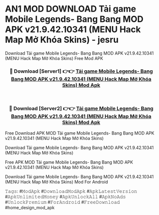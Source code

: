# AN1 MOD DOWNLOAD Tải game Mobile Legends- Bang Bang MOD APK v21.9.42.10341 (MENU Hack  Map Mở Khóa Skins) - jesru
Download Tải game Mobile Legends- Bang Bang MOD APK v21.9.42.10341 (MENU Hack  Map Mở Khóa Skins) Free Mod APK

<div align="center">
<h3>🔴 Download [Server1] 👉👉 <a href="https://apk-comot.site?title=Tải_game_Mobile_Legends-_Bang_Bang_MOD_APK_v21.9.42.10341_(MENU_Hack__Map_Mở_Khóa_Skins)">Tải game Mobile Legends- Bang Bang MOD APK v21.9.42.10341 (MENU Hack  Map Mở Khóa Skins) Mod Apk</a></h3><br>

<h3>🔴 Download [Server2] 👉👉 <a href="https://apk-comot.site?title=Tải_game_Mobile_Legends-_Bang_Bang_MOD_APK_v21.9.42.10341_(MENU_Hack__Map_Mở_Khóa_Skins)">Tải game Mobile Legends- Bang Bang MOD APK v21.9.42.10341 (MENU Hack  Map Mở Khóa Skins) Mod Apk</a></h3>
</div>


Free Download APK MOD Tải game Mobile Legends- Bang Bang MOD APK v21.9.42.10341 (MENU Hack  Map Mở Khóa Skins)

Download Tải game Mobile Legends- Bang Bang MOD APK v21.9.42.10341 (MENU Hack  Map Mở Khóa Skins) 

Free APK MOD Tải game Mobile Legends- Bang Bang MOD APK v21.9.42.10341 (MENU Hack  Map Mở Khóa Skins) 

Download Tải game Mobile Legends- Bang Bang MOD APK v21.9.42.10341 (MENU Hack  Map Mở Khóa Skins) Mod For Android

𝚃𝚊𝚐𝚜: #𝙼𝚘𝚍𝙰𝚙𝚔 #𝙳𝚘𝚠𝚗𝚕𝚘𝚊𝚍𝙼𝚘𝚍𝙰𝚙𝚔 #𝙰𝚙𝚔𝙻𝚊𝚝𝚎𝚜𝚝𝚅𝚎𝚛𝚜𝚒𝚘𝚗 #𝙰𝚙𝚔𝚄𝚗𝚕𝚒𝚖𝚒𝚝𝚎𝚍𝙼𝚘𝚗𝚎𝚢 #𝙰𝚙𝚔𝚄𝚗𝚕𝚘𝚌𝚔𝙰𝚕𝚕 #𝙰𝚙𝚔𝙽𝚘𝙰𝚍𝚜 #𝚄𝚗𝚕𝚘𝚌𝚔𝙿𝚛𝚎𝚖𝚒𝚞𝚖 #𝙵𝚘𝚛𝙰𝚗𝚍𝚛𝚘𝚒𝚍 #𝙵𝚛𝚎𝚎𝙳𝚘𝚠𝚗𝚕𝚘𝚊𝚍 #home_design_mod_apk